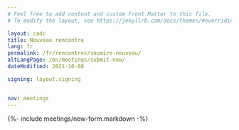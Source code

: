 ```yaml
---
# Feel free to add content and custom Front Matter to this file.
# To modify the layout, see https://jekyllrb.com/docs/themes/#overriding-theme-defaults

layout: cadc
title: Nouveau rencontre
lang: fr
permalink: /fr/rencontres/soumire-nouveau/
altLangPage: /en/meetings/submit-new/
dateModified: 2021-10-08

signing: layout.signing


nav: meetings
---
```


{%- include meetings/new-form.markdown -%}
